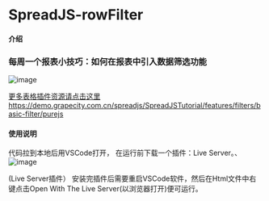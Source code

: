 # SpreadJS-rowFilter

#### 介绍
### 每周一个报表小技巧：如何在报表中引入数据筛选功能
![image](https://github.com/GrapeCityXA/SpreadJS-rowFilter/assets/18186858/37709086-7e02-49b5-a12b-9f1ce53864b3)


[更多表格插件资源请点击这里](https://demo.grapecity.com.cn/spreadjs/SpreadJSTutorial/#/samples)
https://demo.grapecity.com.cn/spreadjs/SpreadJSTutorial/features/filters/basic-filter/purejs


    

#### 使用说明

代码拉到本地后用VSCode打开，
在运行前下载一个插件：Live Server。、
![image](https://github.com/GrapeCityXA/SpreadJS-rowFilter/assets/18186858/e7db9dfb-47e2-4ece-b3fe-41744fc3eeac)

 
(Live Server插件）
	安装完插件后需要重启VSCode软件，然后在Html文件中右键点击Open With The Live Server(以浏览器打开)便可运行。







